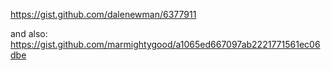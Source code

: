 https://gist.github.com/dalenewman/6377911

and also:  https://gist.github.com/marmightygood/a1065ed667097ab2221771561ec06dbe
